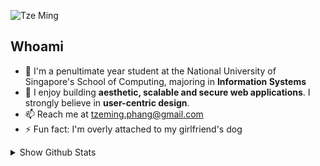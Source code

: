 ![Tze Ming](https://github.com/ptm108/ptm108/blob/ptm108-patch-1/images/Hi!_%F0%9F%91%8B_I'm_Tze_Ming.png?raw=true)


## Whoami
- 🔭 I'm a penultimate year student at the National University of Singapore's School of Computing, majoring in **Information Systems**
- 🌱 I enjoy building **aesthetic, scalable and secure web applications**. I strongly believe in **user-centric design**.
- 📫 Reach me at tzeming.phang@gmail.com
- ⚡ Fun fact: I'm overly attached to my girlfriend's dog

<details>
<summary>Show Github Stats</summary>
    <img align="center" alt="GitHub Stats" src="https://github-readme-stats.vercel.app/api?username=ptm108&show_icons=true&count_private=true&theme=tokyonight"/><br/>
    <img align="center" alt="Top Language" src="https://github-readme-stats.vercel.app/api/top-langs/?username=ptm108&theme=tokyonight&count_private=true&layout=compact&hide=html"/>
</details>

